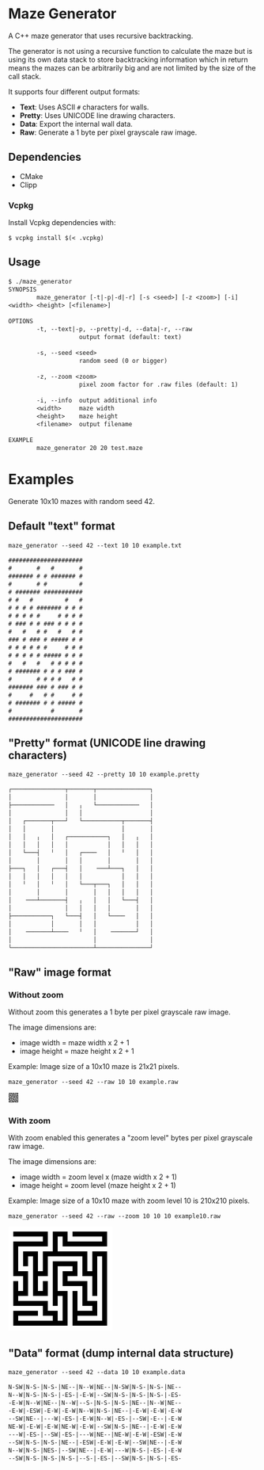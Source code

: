 # Maze Generator
A C++ maze generator that uses recursive backtracking.

The generator is not using a recursive function to calculate the maze but is using its own data stack to store backtracking information which in return means the mazes can be arbitrarily big and are not limited by the size of the call stack.

It supports four different output formats:

- **Text**: Uses ASCII `#` characters for walls.
- **Pretty**: Uses UNICODE line drawing characters.
- **Data**: Export the internal wall data.
- **Raw**: Generate a 1 byte per pixel grayscale raw image.

## Dependencies

- CMake
- Clipp

### Vcpkg

Install Vcpkg dependencies with:

    $ vcpkg install $(< .vcpkg)

## Usage
```
$ ./maze_generator
SYNOPSIS
        maze_generator [-t|-p|-d|-r] [-s <seed>] [-z <zoom>] [-i] <width> <height> [<filename>]

OPTIONS
        -t, --text|-p, --pretty|-d, --data|-r, --raw
                    output format (default: text)

        -s, --seed <seed>
                    random seed (0 or bigger)

        -z, --zoom <zoom>
                    pixel zoom factor for .raw files (default: 1)

        -i, --info  output additional info
        <width>     maze width
        <height>    maze height
        <filename>  output filename

EXAMPLE
        maze_generator 20 20 test.maze
```

# Examples

Generate 10x10 mazes with random seed 42.

## Default "text" format

```
maze_generator --seed 42 --text 10 10 example.txt
```

```
#####################
#       #   #       #
####### # # ####### #
#       # #         #
# ####### ###########
# #   #         #   #
# # # # ####### # # #
# # # # #     # # # #
# ### # # ### # # # #
#   #   # #   #   # #
### # ### # ##### # #
# # # # # #     # # #
# # # # # ##### # # #
#   #   #   # # # # #
# ####### # # # ### #
#       # # # #   # #
####### ### # ### # #
#     #   # #     # #
# ####### # # ##### #
#           #       #
#####################
```

## "Pretty" format (UNICODE line drawing characters)

```
maze_generator --seed 42 --pretty 10 10 example.pretty
```

```
┌───────────────┬───────┬───────────────┐
│               │       │               │
├────────────   │   ╷   └────────────   │
│               │   │                   │
│   ┌───────┬───┘   └───────────┬───────┤
│   │       │                   │       │
│   │   ╷   │   ┌───────────┐   │   ╷   │
│   │   │   │   │           │   │   │   │
│   └───┤   ╵   │   ┌────   │   ╵   │   │
│       │       │   │       │       │   │
├───┐   │   ┌───┤   │    ───┴───┐   │   │
│   │   │   │   │   │           │   │   │
│   ╵   │   ╵   │   └───┬───┐   │   │   │
│       │       │       │   │   │   │   │
│    ───┴───────┤   ╷   │   │   └───┤   │
│               │   │   │   │       │   │
├───────────┐   └───┤   │   └────   │   │
│           │       │   │           │   │
│    ───────┴────   ╵   │    ───────┘   │
│                       │               │
└───────────────────────┴───────────────┘
```

## "Raw" image format

### Without zoom

Without zoom this generates a 1 byte per pixel grayscale raw image.

The image dimensions are:

- image width = maze width x 2 + 1
- image height = maze height x 2 + 1

Example: Image size of a 10x10 maze is 21x21 pixels.

```
maze_generator --seed 42 --raw 10 10 example.raw
```

![Example](images/example.png)


### With zoom

With zoom enabled this generates a "zoom level" bytes per pixel grayscale raw image.

The image dimensions are:

- image width = zoom level x (maze width x 2 + 1)
- image height = zoom level (maze height x 2 + 1)

Example: Image size of a 10x10 maze with zoom level 10 is 210x210 pixels.

```
maze_generator --seed 42 --raw --zoom 10 10 10 example10.raw
```

![Example zoom 10](images/example_zoom10.png)

## "Data" format (dump internal data structure)

```
maze_generator --seed 42 --data 10 10 example.data
```

```
N-SW|N-S-|N-S-|NE--|N--W|NE--|N-SW|N-S-|N-S-|NE--
N--W|N-S-|N-S-|-ES-|-E-W|--SW|N-S-|N-S-|N-S-|-ES-
-E-W|N--W|NE--|N--W|--S-|N-S-|N-S-|NE--|N--W|NE--
-E-W|-ESW|-E-W|-E-W|N--W|N-S-|NE--|-E-W|-E-W|-E-W
--SW|NE--|---W|-ES-|-E-W|N--W|-ES-|--SW|-E--|-E-W
NE-W|-E-W|-E-W|NE-W|-E-W|--SW|N-S-|NE--|-E-W|-E-W
---W|-ES-|--SW|-ES-|---W|NE--|NE-W|-E-W|-ESW|-E-W
--SW|N-S-|N-S-|NE--|-ESW|-E-W|-E-W|--SW|NE--|-E-W
N--W|N-S-|NES-|--SW|NE--|-E-W|---W|N-S-|-ES-|-E-W
--SW|N-S-|N-S-|N-S-|--S-|-ES-|--SW|N-S-|N-S-|-ES-
```
